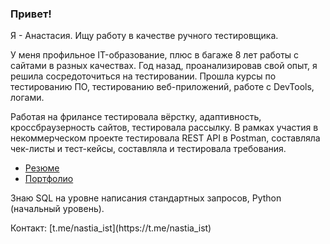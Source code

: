 ### Привет!

Я - Анастасия. Ищу работу в качестве ручного тестировщика. 

<!--У меня профильное IT-образование, плюс в багаже 8 лет работы с сайтами в разных качествах:
- писала тз,
- проверяла качество и принимала сайты от разработчиков,
- занималась поисковым продвижением,
- администрировала сайты (cms Bitrix, Joomla),
- правила небольшие баги на фронте (PHP).-->

У меня профильное IT-образование, плюс в багаже 8 лет работы с сайтами в разных качествах. Год назад, проанализировав свой опыт, я решила сосредоточиться на тестировании. Прошла курсы по тестированию ПО,  тестированию веб-приложений, работе с DevTools, логами.

Работая на фрилансе тестировала вёрстку, адаптивность, кроссбраузерность сайтов, тестировала рассылку. В рамках участия в некоммерческом проекте тестировала REST API в Postman, составляла чек-листы и тест-кейсы, составляла и тестировала требования.

- [Резюме](https://drive.google.com/file/d/1UNaavphExk5y382YY9fv-B_KdYAs5dzx/view?usp=sharing)
- [Портфолио](https://github.com/nastyaist/portfolio)

Знаю SQL на уровне написания стандартных запросов, Python (начальный уровень). 

<!--Хотела бы углубиться в тестирование, получить больше практического опыта. На данный момент привлекает тестирование бэкэнда, хотелось бы лучше понимать подкапотную часть приложений. Буду рада выполнить тестовое задание.--!>

Контакт: [t.me/nastia_ist](https://t.me/nastia_ist)

<!--
**nastyaist/nastyaist** is a ✨ _special_ ✨ repository because its `README.md` (this file) appears on your GitHub profile.

Here are some ideas to get you started:

- 🔭 I’m currently working on ...
- 🌱 I’m currently learning ...
- 👯 I’m looking to collaborate on ...
- 🤔 I’m looking for help with ...
- 💬 Ask me about ...
- 📫 How to reach me: ...
- 😄 Pronouns: ...
- ⚡ Fun fact: ...
-->
